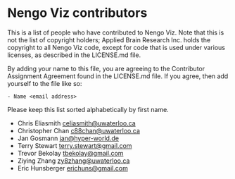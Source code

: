 Nengo Viz contributors
======================

This is a list of people who have contributed to Nengo Viz.
Note that this is not the list of copyright holders;
Applied Brain Research Inc. holds the copyright to
all Nengo Viz code, except for code that is used under
various licenses, as described in the LICENSE.md file.

By adding your name to this file, you are agreeing
to the Contributor Assignment Agreement found in
the LICENSE.md file. If you agree, then add yourself
to the file like so:

```
- Name <email address>
```

Please keep this list sorted alphabetically by first name.

- Chris Eliasmith <celiasmith@uwaterloo.ca>
- Christopher Chan <c88chan@uwaterloo.ca>
- Jan Gosmann <jan@hyper-world.de>
- Terry Stewart <terry.stewart@gmail.com>
- Trevor Bekolay <tbekolay@gmail.com>
- Ziying Zhang <zy8zhang@uwaterloo.ca>
- Eric Hunsberger <erichuns@gmail.com>
